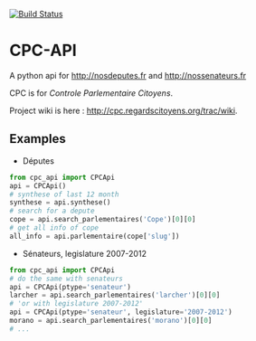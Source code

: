 [![Build Status](https://travis-ci.org/fmassot/cpc-api.svg)](https://travis-ci.org/fmassot/cpc-api)

# CPC-API
A python api for http://nosdeputes.fr and http://nossenateurs.fr

CPC is for *Controle Parlementaire Citoyens*.

Project wiki is here : http://cpc.regardscitoyens.org/trac/wiki.


## Examples

 * Députes
 
```python
from cpc_api import CPCApi
api = CPCApi()
# synthese of last 12 month
synthese = api.synthese()
# search for a depute
cope = api.search_parlementaires('Cope')[0][0]
# get all info of cope
all_info = api.parlementaire(cope['slug'])
```

 * Sénateurs, legislature 2007-2012

```python
from cpc_api import CPCApi
# do the same with senateurs
api = CPCApi(ptype='senateur')
larcher = api.search_parlementaires('larcher')[0][0]
# 'or with legislature 2007-2012'
api = CPCApi(ptype='senateur', legislature='2007-2012')
morano = api.search_parlementaires('morano')[0][0]
# ...
```